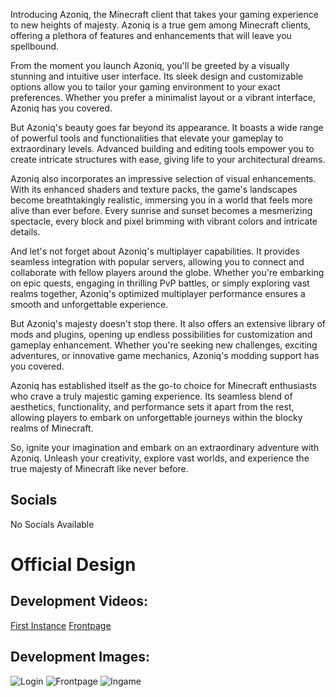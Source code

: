 Introducing Azoniq, the Minecraft client that takes your gaming experience to new heights of majesty. Azoniq is a true gem among Minecraft clients, offering a plethora of features and enhancements that will leave you spellbound.

From the moment you launch Azoniq, you'll be greeted by a visually stunning and intuitive user interface. Its sleek design and customizable options allow you to tailor your gaming environment to your exact preferences. Whether you prefer a minimalist layout or a vibrant interface, Azoniq has you covered.

But Azoniq's beauty goes far beyond its appearance. It boasts a wide range of powerful tools and functionalities that elevate your gameplay to extraordinary levels. Advanced building and editing tools empower you to create intricate structures with ease, giving life to your architectural dreams.

Azoniq also incorporates an impressive selection of visual enhancements. With its enhanced shaders and texture packs, the game's landscapes become breathtakingly realistic, immersing you in a world that feels more alive than ever before. Every sunrise and sunset becomes a mesmerizing spectacle, every block and pixel brimming with vibrant colors and intricate details.

And let's not forget about Azoniq's multiplayer capabilities. It provides seamless integration with popular servers, allowing you to connect and collaborate with fellow players around the globe. Whether you're embarking on epic quests, engaging in thrilling PvP battles, or simply exploring vast realms together, Azoniq's optimized multiplayer performance ensures a smooth and unforgettable experience.

But Azoniq's majesty doesn't stop there. It also offers an extensive library of mods and plugins, opening up endless possibilities for customization and gameplay enhancement. Whether you're seeking new challenges, exciting adventures, or innovative game mechanics, Azoniq's modding support has you covered.

Azoniq has established itself as the go-to choice for Minecraft enthusiasts who crave a truly majestic gaming experience. Its seamless blend of aesthetics, functionality, and performance sets it apart from the rest, allowing players to embark on unforgettable journeys within the blocky realms of Minecraft.

So, ignite your imagination and embark on an extraordinary adventure with Azoniq. Unleash your creativity, explore vast worlds, and experience the true majesty of Minecraft like never before.

## Socials

No Socials Available

# Official Design

## Development Videos: 
[First Instance](https://youtu.be/FDBtTKi5PEs)
[Frontpage](https://youtu.be/DJ0qKhePOJM)

## Development Images: 

![Login](https://i.ibb.co/5cXF7Vd/Screenshot-30.png)
![Frontpage](https://i.ibb.co/TT9T5p0/Azo-Client-v-Alpha-02-06-2021-22-15-50.png)
![Ingame](https://i.ibb.co/y8qfSq5/Screenshot-12.png)
